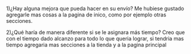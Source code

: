 1)¿Hay alguna mejora que pueda hacer en su envío? 
Me hubiese gustado agregarle mas cosas a la pagina de inico, como por ejemplo otras secciones.

2)¿Qué haría de manera diferente si se le asignara más tiempo?
Creo que con el tiempo dado alcanzo para todo lo que queria lograr, si tendria mas tiempo agregaria mas secciones a la tienda y a la pagina principal
